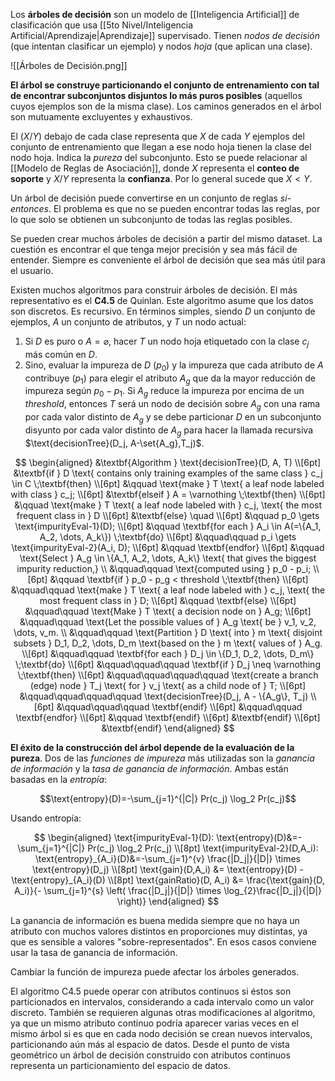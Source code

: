 Los **árboles de decisión** son un modelo de [[Inteligencia Artificial]] de clasificación que usa [[5to Nivel/Inteligencia Artificial/Aprendizaje|Aprendizaje]] supervisado. Tienen _nodos de decisión_ (que intentan clasificar un ejemplo) y nodos _hoja_ (que aplican una clase).

![[Árboles de Decisión.png]]

**El árbol se construye particionando el conjunto de entrenamiento con tal de encontrar subconjuntos disjuntos lo más puros posibles** (aquellos cuyos ejemplos son de la misma clase). Los caminos generados en el árbol son mutuamente excluyentes y exhaustivos.

El $(X/Y)$ debajo de cada clase representa que $X$ de cada $Y$ ejemplos del conjunto de entrenamiento que llegan a ese nodo hoja tienen la clase del nodo hoja. Indica la _pureza_ del subconjunto. Esto se puede relacionar al [[Modelo de Reglas de Asociación]], donde $X$ representa el **conteo de soporte** y $X/Y$ representa la **confianza**. Por lo general sucede que $X\lt Y$.

Un árbol de decisión puede convertirse en un conjunto de reglas _si-entonces_. El problema es que no se pueden encontrar todas las reglas, por lo que solo se obtienen un subconjunto de todas las reglas posibles.

Se pueden crear muchos árboles de decisión a partir del mismo dataset. La cuestión es encontrar el que tenga mejor precisión y sea más fácil de entender. Siempre es conveniente el árbol de decisión que sea más útil para el usuario.

Existen muchos algoritmos para construir árboles de decisión. El más representativo es el **C4.5** de Quinlan. Este algoritmo asume que los datos son discretos. Es recursivo. En términos simples, siendo $D$ un conjunto de ejemplos, $A$ un conjunto de atributos, y $T$ un nodo actual:

1. Si $D$ es puro o $A=\varnothing$, hacer $T$ un nodo hoja etiquetado con la clase $c_j$ más común en $D$.
2. Sino, evaluar la impureza de $D$ ($p_0$) y la impureza que cada atributo de $A$ contribuye ($p_1$) para elegir el atributo $A_g$ que da la mayor reducción de impureza según $p_0-p_1$. Si $A_g$ reduce la impureza por encima de un _threshold_, entonces $T$ será un nodo de decisión sobre $A_g$ con una rama por cada valor distinto de $A_g$ y se debe particionar $D$ en un subconjunto disyunto por cada valor distinto de $A_g$ para hacer la llamada recursiva $\text{decisionTree}(D_j, A-\set{A_g},T_j)$.

$$
\begin{aligned}
&\textbf{Algorithm } \text{decisionTree}(D, A, T) \\[6pt]
&\textbf{if } D \text{ contains only training examples of the same class } c_j \in C \;\textbf{then} \\[6pt]
&\qquad \text{make } T \text{ a leaf node labeled with class } c_j; \\[6pt]
&\textbf{elseif } A = \varnothing \;\textbf{then} \\[6pt]
&\qquad \text{make } T \text{ a leaf node labeled with } c_j, \text{ the most frequent class in } D \\[6pt]
&\textbf{else} \quad \\[6pt]
&\qquad p_0 \gets \text{impurityEval-1}(D); \\[6pt]
&\qquad \textbf{for each } A_i \in A(=\{A_1, A_2, \dots, A_k\}) \;\textbf{do} \\[6pt]
&\qquad\qquad p_i \gets \text{impurityEval-2}(A_i, D); \\[6pt]
&\qquad \textbf{endfor} \\[6pt]
&\qquad \text{Select } A_g \in \{A_1, A_2, \dots, A_k\} \text{ that gives the biggest impurity reduction,} \\
&\qquad\qquad \text{computed using } p_0 - p_i; \\[6pt]
&\qquad \textbf{if } p_0 - p_g < threshold \;\textbf{then} \\[6pt]
&\qquad\qquad \text{make } T \text{ a leaf node labeled with } c_j, \text{ the most frequent class in } D; \\[6pt]
&\qquad \textbf{else} \\[6pt]
&\qquad\qquad \text{Make } T \text{ a decision node on } A_g; \\[6pt]
&\qquad\qquad \text{Let the possible values of } A_g \text{ be } v_1, v_2, \dots, v_m. \\
&\qquad\qquad \text{Partition } D \text{ into } m \text{ disjoint subsets } D_1, D_2, \dots, D_m \text{based on the } m \text{ values of } A_g. \\[6pt]
&\qquad\qquad \textbf{for each } D_j \in \{D_1, D_2, \dots, D_m\} \;\textbf{do} \\[6pt]
&\qquad\qquad\qquad \textbf{if } D_j \neq \varnothing \;\textbf{then} \\[6pt]
&\qquad\qquad\qquad\qquad \text{create a branch (edge) node } T_j \text{ for } v_j \text{ as a child node of } T; \\[6pt]
&\qquad\qquad\qquad\qquad \text{decisionTree}(D_j, A - \{A_g\}, T_j) \\[6pt]
&\qquad\qquad\qquad \textbf{endif} \\[6pt]
&\qquad\qquad \textbf{endfor} \\[6pt]
&\qquad \textbf{endif} \\[6pt]
&\textbf{endif} \\[6pt]
&\textbf{endif}
\end{aligned}
$$

**El éxito de la construcción del árbol depende de la evaluación de la pureza**. Dos de las _funciones de impureza_ más utilizadas son la _ganancia de información_ y la _tasa de ganancia de información_. Ambas están basadas en la _entropía_:

$$\text{entropy}(D)=-\sum_{j=1}^{|C|} Pr(c_j) \log_2 Pr(c_j)$$

Usando entropía:

$$
\begin{aligned}
\text{impurityEval-1}(D): \text{entropy}(D)&=-\sum_{j=1}^{|C|} Pr(c_j) \log_2 Pr(c_j) \\[8pt]
\text{impurityEval-2}(D,A_i): \text{entropy}_{A_i}(D)&=-\sum_{j=1}^{v} \frac{|D_j|}{|D|} \times \text{entropy}(D_j) \\[8pt]
\text{gain}(D,A_i) &= \text{entropy}(D) - \text{entropy}_{A_i}(D) \\[8pt]
\text{gainRatio}(D, A_i) &= \frac{\text{gain}(D, A_i)}{- \sum_{j=1}^{s} \left( \frac{|D_j|}{|D|} \times \log_{2}\frac{|D_j|}{|D|} \right)}
\end{aligned}
$$

La ganancia de información es buena medida siempre que no haya un atributo con muchos valores distintos en proporciones muy distintas, ya que es sensible a valores "sobre-representados". En esos casos conviene usar la tasa de ganancia de información.

Cambiar la función de impureza puede afectar los árboles generados.

El algoritmo C4.5 puede operar con atributos continuos si éstos son particionados en intervalos, considerando a cada intervalo como un valor discreto. También se requieren algunas otras modificaciones al algoritmo, ya que un mismo atributo continuo podría aparecer varias veces en el mismo árbol si es que en cada nodo decisión se crean nuevos intervalos, particionando aún más al espacio de datos. Desde el punto de vista geométrico un árbol de decisión construido con atributos continuos representa un particionamiento del espacio de datos.

